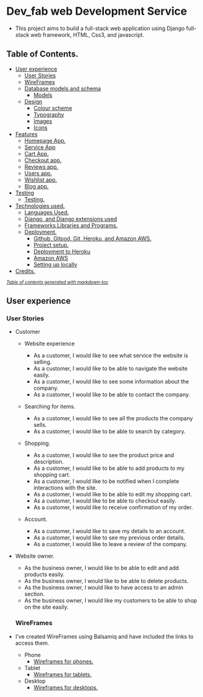 # Dev_fab web Development Service

- This project aims to build a full-stack web application using Django full-stack web framework, HTML, Css3, and javascript.


## Table of Contents.

- [User experience](#user-experience)
  * [User Stories](#user-stories)
  * [WireFrames](#wireframes)
  * [Database models and schema](#database-models-and-schema)
    + [Models](#models)
  * [Design](#design)
    + [Colour scheme](#colour-scheme)
    + [Typography](#typography)
    + [Images](#images)
    + [Icons](#icons)
- [Features](#features)
    + [Homepage App.](#homepage-app)
    + [Service App](#service-app)
    + [Cart App.](#cart-app)
    + [Checkout app.](#checkout-app)
    + [Reviews app.](#reviews-app)
    + [Users app.](#users-app)
    + [Wishlist app.](#wishlist-app)
    + [Blog app.](#blog-app)
- [Testing](#testing)
    + [Testing.](#testing)
- [Technologies used.](#technologies-used)
  * [Languages Used.](#languages-used)
  * [Django, and Django extensions used](#django--and-django-extensions-used)
  * [Frameworks Libraries and Programs.](#frameworks-libraries-and-programs)
  * [Deployment.](#deployment)
    + [Github, Gitpod, Git, Heroku, and Amazon AWS.](#github--gitpod--git--heroku--and-amazon-aws)
    + [Project setup.](#project-setup)
    + [Deployment to Heroku](#deployment-to-heroku)
    + [Amazon AWS](#amazon-aws)
    + [Setting up locally](#setting-up-locally)
- [Credits.](#credits)
  

<small><i><a href='http://ecotrust-canada.github.io/markdown-toc/'>Table of contents generated with markdown-toc</a></i></small>


## User experience

### User Stories

- Customer
  - Website experience
       -  As a customer, I would like to see what service the website is selling.
       - As a customer, I would like to be able to navigate the website easily.
       - As a customer, I would like to see some information about the company.
       - As a customer, I would like to be able to contact the company.

  - Searching for items.
    - As a customer, I would like to see all the products the company sells.
    - As a customer, I would like to be able to search by category.
  
  - Shopping.
    - As a customer, I would like to see the product price and description.
    - As a customer, I would like to be able to add products to my shopping cart.
    - As a customer, I would like to be notified when I complete interactions with the site.
    - As a customer, I would like to be able to edit my shopping cart.
    - As a customer, I would like to be able to checkout easily.
    - As a customer, I would like to receive confirmation of my order.

  - Account.
    - As a customer, I would like to save my details to an account.
    - As a customer, I would like to see my previous order details.
    - As a customer, I would like to leave a review of the company.

- Website owner.
  - As the business owner, I would like to be able to edit and add products easily.
  - As the business owner, I would like to be able to delete products.
  - As the business owner, I would like to have access to an admin section. 
  - As the business owner, I would like my customers to be able to shop on the site easily.

  ### WireFrames

- I've created WireFrames using Balsamiq and have included the links to access them.

  - Phone
    - [Wireframes for phones.](readme-images/wireframes/mobilewireframe.jpg)
  - Tablet
    - [Wireframes for tablets.](readme-images/wireframes/tabletwireframe.png)
  - Desktop
    - [Wireframes for desktops.](readme-images/wireframes/)
